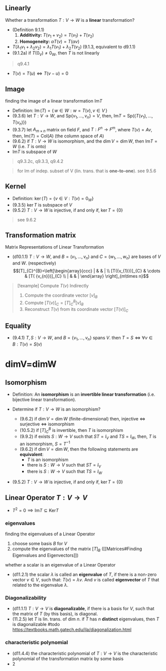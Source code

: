 ## Linearly

Whether a transformation $T:V\to W$ is a **linear** transformation?

- (Definition 9.1.1) 
	1. **Additivity:** $T(v_{1}+v_{2})=T(v_{1})+T(v_{2})$
	2. **Homogeneity:** $\alpha T(v)=T(\alpha{v})$
- $T(\lambda_{1}v_{1}+\lambda_{2}v_{2})=\lambda_{1}T(v_{1})+\lambda_{2}T(v_{2})$ (9.1.3, equivalent to d9.1.1) 
- (9.1.2a) if $T(0_{V})\neq0_{W}$, then $T$ is not linearly

>q9.4.1

- $T(v)=T(u)\iff T(v-u)=0$

## Image

finding the image of a linear transformation $\text{Im}T$

- Definition: $\operatorname{Im}(T) = \{\,w \in W: w = T(v), v \in V\,\}$
- (9.3.6) let $T:V\to W$, and $\text{Sp}\{ v_{1},\dots ,v_{n} \}=V$, then, $\text{Im}{T}=\text{Sp}{(\{ T(v_{1}),\dots,T(v_{n}) \})}$
- (9.3.7) let $A_{m \times n}$ matrix on field $F$, and $T:F^n\to F^m$, where $T(v)=Av$, then, $\text{Im}(T)=\text{Col}{(A)}$ (the column space of $A$)
- (9.6.2) if $T:V\to W$ is isomorphism, and the $\dim{V}=\dim{W}$, then $\text{Im}{T}=W$ (i.e. $T$ is onto)
- $\text{Im}T$ is subspace of $W$

>q9.3.2c, q9.3.3, q9.4.2

>for Im of indep. subset of V (lin. trans. that is **one-to-one**). see 9.5.6 

## Kernel 

- Definition: $\ker(T) = \{ v \in V : T(v) = 0_W\}$
- (9.3.5) $\ker T$ is subspace of $V$
- (9.5.2) $T:V\to W$ is injective, if and only if, $\ker{T}=\{ 0 \}$

>see 9.6.2 

## Transformation matrix

Matrix Representations of Linear Transformation

- (d10.1.1) $T:V\to W$, and $B=(v_{1},\dots,v_{n})$ and $C=(w_{1},\dots,w_{n})$ are bases of $V$ and $W$. (respectively) 
$$[T]_{C}^{B}=\left[\begin{array}{ccc} | & & | \\ [T({v_{1}})]_{C} & \cdots & [T( {v_{n}})]_{C} \\ | & & | \end{array} \right]_{m\times n}$$


> [!example] Compute $T(v)$ Indirectly 
> 1. Compute the coordinate vector $[v]_{B}$
> 2. Compute $[T(v)]_{C}=[T]_{C}^{B}[v]_{B}$
> 3. Reconstruct $T(v)$ from its coordinate vector $[T(v)]_{C}$

## Equality

- (9.4.1) $T,S:V\to W$, and $B=\{ v_{1},\dots,v_{n} \}$ spans $V$. then $T=S \iff \forall{v\in B}:{T(v)=S(v)}$ 

# dimV=dimW

## Isomorphism

- Definition: An **isomorphism** is an **invertible linear transformation** (i.e. bijective linear transformation).

- Determine if $T:V\to W$ is an isomorphism?
	- (9.6.2)  if $\dim{V}=\dim{W}$ (finite-dimensional) then, injective $\iff$ surjective $\iff$ isomorphism
	- (10.5.2) if $[T]^B_{C}$ is invertible, then $T$ is isomorphism
	- (9.9.2) if exists $S:W\to V$ such that $ST=I_{V}$ and $TS=I_{W}$, then, $T$ is an isomorphism, $S=T^{-1}$
	- (9.6.2)  if $\dim{V}=\dim{W}$, then the following statements are **equivalent**:
		- $T$ is an isomorphism
		- there is $S:W\to V$ such that $ST=I_{V}$
		- there is $S:W\to V$ such that $TS=I_{W}$

- (9.5.2) $T:V\to W$ is injective, if and only if, $\ker{T}=\{ 0 \}$

## Linear Operator $T:V \to V$

- $T^2=0\implies\mathrm{Im}T\subseteq\mathrm{Ker}T$

### eigenvalues 

finding the eigenvalues of a Linear Operator 
1. choose some basis $B$ for $V$
2. compute the eigenvalues of the matrix $[T]_{B}$ ([[Matrices#Finding Eigenvalues and Eigenvectors]])

whether a scalar is an eigenvalue of a Linear Operator 
- (d11.2.1) the scalar $\lambda$ is called an **eigenvalue** of $T$, if there is a non-zero vector $v \in V$, such that: $T(v)=\lambda{v}$. And $v$ is called **eigenvector** of $T$ that related to the eigenvalue $\lambda$. 

### Diagonalizability

- (d11.1.1) $T:V\to V$ is **diagonalizable**, if there is a basis for $V$, such that the matrix of $T$ (by this basis), is diagonal.
- (11.2.5) let $T$ is lin. trans. of dim $n$. if $T$ has $n$ **distinct** eigenvalues, then $T$ is diagonalizable
#todo  https://textbooks.math.gatech.edu/ila/diagonalization.html

### characteristic polynomial

- (d11.4.4) the characteristic polynomial of $T:V\to V$ is the characteristic polynomial of the transformation matrix by some basis
- 2